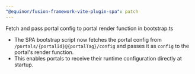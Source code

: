 ```yaml
---
"@equinor/fusion-framework-vite-plugin-spa": patch
---
```


Fetch and pass portal config to portal render function in bootstrap.ts

- The SPA bootstrap script now fetches the portal config from `/portals/{portalId}@{portalTag}/config` and passes it as `config` to the portal's render function.
- This enables portals to receive their runtime configuration directly at startup.
